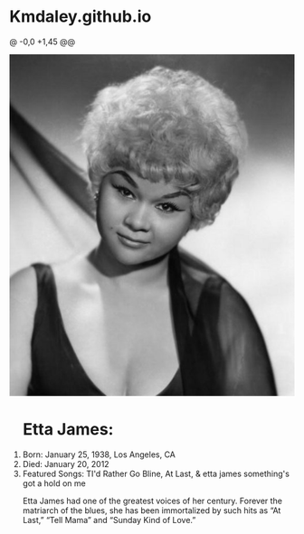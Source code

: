 # Kmdaley.github.io
@ -0,0 +1,45 @@
<!DOCTYPE html>
<html>
<head>
  <title>Etta James - had one of the greatest voices of her century.</title>
</head>
<link href="https://fonts.googleapis.com/css?family=Lato:400,700,700i,900,900i&display=swap" rel="stylesheet">
<link href="style.css" rel="stylesheet" type="text/css">
<body>
<!--
Instructions:
- Change the title tag to be about your favorite musician
- Change the src of the img tag on line 9 to display as your favorite musician photo. Make sure you put this image in your images folder.
- Alter the <li></li>(list items) in the <ol> on lines 10 - 15 to be information about your favorite musician.
- Create a <ul> or <ol> with some quotes by your favorite musician
- If you have time add more photos of your favorite musician. Make sure you uncomment the <h2> tag on line 26.
-->
<img src="ettajames.jpg">
​
<ol>
  <h1>Etta James:</h1> <!-- Notice how lists can contain other html elements like the <h1> tag. Our list now has a title! -->
  <li>Born: January 25, 1938, Los Angeles, CA</li>
  <li>Died: January 20, 2012</li>
  <li>Featured Songs: TI'd Rather Go Bline, At Last, & etta james something's got a hold on me</li>
  <p>
    Etta James had one of the greatest voices of her century. Forever the matriarch of the blues, she has been immortalized by such hits as “At Last,” “Tell Mama” and “Sunday Kind of Love.”  </p> <!-- Lists can contain paragraph tags to! -->
</ol>
​
<!--
Add your <ul> or <ul> with quote from your favorite musician below
-->
​
​
​
<!--<h2>Photos</h2>-->
<!--
If you have time add more photos of your favorite musician.
-->
</body>
</html>
<!--
Useful documentation if you get lost
File paths and images. How to link to files in folders -> https://www.w3schools.com/html/html_filepaths.asp
Img Tag Documentation - https://www.w3schools.com/tags/tag_img.asp
List tag documentation - https://www.w3schools.com/html/html_lists.asp
-->
